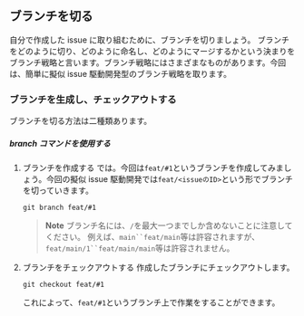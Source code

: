## ブランチを切る

自分で作成した issue に取り組むために、ブランチを切りましょう。
ブランチをどのように切り、どのように命名し、どのようにマージするかという決まりをブランチ戦略と言います。ブランチ戦略にはさまざまなものがあります。今回は、簡単に擬似 issue 駆動開発型のブランチ戦略を取ります。

### ブランチを生成し、チェックアウトする

ブランチを切る方法は二種類あります。

##### branch コマンドを使用する

1. ブランチを作成する
   では。今回は`feat/#1`というブランチを作成してみましょう。今回の擬似 issue 駆動開発では`feat/<issueのID>`という形でブランチを切っていきます。

   ```
   git branch feat/#1
   ```

   > **Note**
   > ブランチ名には、`/`を最大一つまでしか含めないことに注意してください。
   > 例えば、` main``feat/main `等は許容されますが、` feat/main/1``feat/main/main `等は許容されません。

2. ブランチをチェックアウトする
   作成したブランチにチェックアウトします。

   ```
   git checkout feat/#1
   ```

   これによって、`feat/#1`というブランチ上で作業をすることができます。
